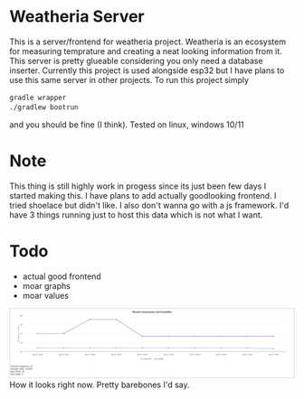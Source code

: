 # Weatheria Server
This is a server/frontend for weatheria project. Weatheria is an ecosystem for measuring temprature and creating a neat looking information from it. This server is pretty glueable considering you only need a database inserter. Currently this project is used alongside esp32 but I have plans to use this same server in other projects.
To run this project simply
```sh
gradle wrapper
./gradlew bootrun
```
and you should be fine (I think). Tested on linux, windows 10/11
# Note
This thing is still highly work in progess since its just been few days I started making this. I have plans to add actually goodlooking frontend. I tried shoelace but didn't like. I also don't wanna go with a js framework. I'd have 3 things running just to host this data which is not what I want.
# Todo
- actual good frontend
- moar graphs
- moar values

![](./assets/example.png)
How it looks right now. Pretty barebones I'd say.
